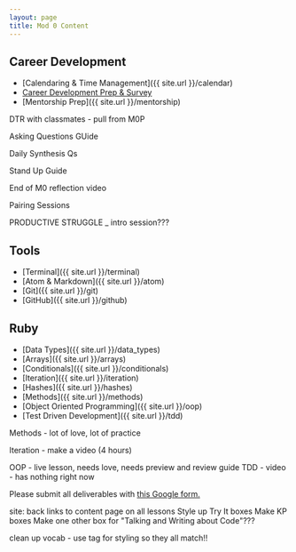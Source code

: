 ```yaml
---
layout: page
title: Mod 0 Content
---
```


## Career Development

* [Calendaring & Time Management]({{ site.url }}/calendar)
* [Career Development Prep & Survey](https://careerdev.turing.edu/module-1-prework/index)
* [Mentorship Prep]({{ site.url }}/mentorship)

<div class="to-do">
DTR with classmates - pull from M0P

Asking Questions GUide

Daily Synthesis Qs

Stand Up Guide

End of M0 reflection video

Pairing Sessions

PRODUCTIVE STRUGGLE _ intro session???
</div>

## Tools

* [Terminal]({{ site.url }}/terminal)
* [Atom & Markdown]({{ site.url }}/atom)
* [Git]({{ site.url }}/git)
* [GitHub]({{ site.url }}/github)

## Ruby

* [Data Types]({{ site.url }}/data_types)
* [Arrays]({{ site.url }}/arrays)
* [Conditionals]({{ site.url }}/conditionals)
* [Iteration]({{ site.url }}/iteration)
* [Hashes]({{ site.url }}/hashes)
* [Methods]({{ site.url }}/methods)
* [Object Oriented Programming]({{ site.url }}/oop)
* [Test Driven Development]({{ site.url }}/tdd)

<div class="to-do">
Methods - lot of love, lot of practice

Iteration - make a video (4 hours)

OOP - live lesson, needs love, needs preview and review guide
TDD - video - has nothing right now
</div>

Please submit all deliverables with [this Google form.](https://forms.gle/NnyAMpJt9EALvKJk9)

<div class="to-do">
site: back links to content page on all lessons
Style up Try It boxes
Make KP boxes
Make one other box for "Talking and Writing about Code"???

clean up vocab - use tag for styling so they all match!!
</div>